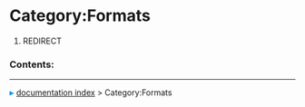 # Category:Formats
1.  REDIRECT

### Contents:



---
![](images/Right_arrow.png) [documentation index](../README.md) > Category:Formats
